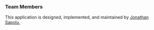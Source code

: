 ### Team Members

This application is designed, implemented, and maintained by [Jonathan Sapolu](https://jsapolu99.github.io/), 
